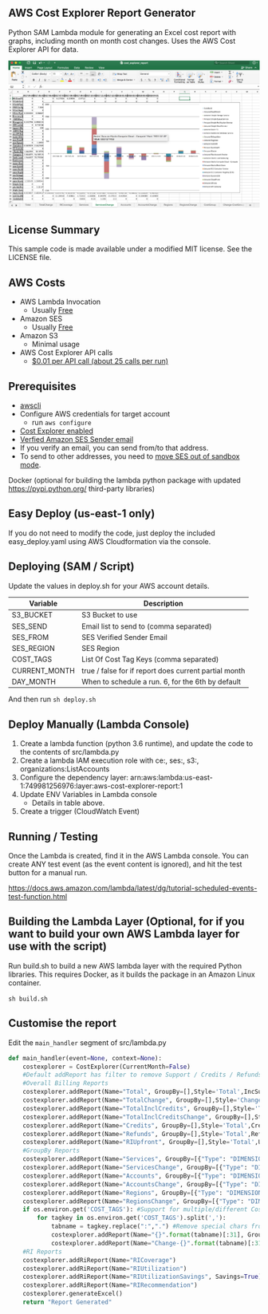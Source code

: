 ## AWS Cost Explorer Report Generator

Python SAM Lambda module for generating an Excel cost report with graphs, including month on month cost changes. Uses the AWS Cost Explorer API for data.

![screenshot](https://github.com/aws-samples/aws-cost-explorer-report/blob/master/screenshot.png)

## License Summary

This sample code is made available under a modified MIT license. See the LICENSE file.

## AWS Costs

* AWS Lambda Invocation 
  * Usually [Free](https://aws.amazon.com/free/)  
* Amazon SES 
  * Usually [Free](https://aws.amazon.com/free/)
* Amazon S3
  * Minimal usage
* AWS Cost Explorer API calls   
  * [$0.01 per API call (about 25 calls per run)](https://aws.amazon.com/aws-cost-management/pricing/)

## Prerequisites

* [awscli](https://aws.amazon.com/cli)
* Configure AWS credentials for target account
  * run `aws configure` 
* [Cost Explorer enabled](https://docs.aws.amazon.com/awsaccountbilling/latest/aboutv2/cost-explorer-signup.html)
* [Verfied Amazon SES Sender email](https://docs.aws.amazon.com/ses/latest/DeveloperGuide/verify-email-addresses.html)
* If you verify an email, you can send from/to that address.
* To send to other addresses, you need to [move SES out of sandbox mode](https://docs.aws.amazon.com/ses/latest/DeveloperGuide/request-production-access.html).  
 
Docker (optional for building the lambda python package with updated https://pypi.python.org/ third-party libraries)

## Easy Deploy (us-east-1 only)
If you do not need to modify the code, just deploy the included easy_deploy.yaml using AWS Cloudformation via the console.

## Deploying (SAM / Script)
Update the values in deploy.sh for your AWS account details.  

  | Variable      | Description                                            |
  | ------------- | ------------------------------------------------------ |
  | S3_BUCKET     | S3 Bucket to use                                       |
  | SES_SEND      | Email list to send to (comma separated)                |
  | SES_FROM      | SES Verified Sender Email                              |
  | SES_REGION    | SES Region                                             |
  | COST_TAGS     | List Of Cost Tag Keys (comma separated)                |
  | CURRENT_MONTH | true / false for if report does current partial month  |
  | DAY_MONTH     | When to schedule a run. 6, for the 6th by default      |

And then run `sh deploy.sh`

## Deploy Manually (Lambda Console)

1. Create a lambda function (python 3.6 runtime), and update the code to the contents of src/lambda.py
2. Create a lambda IAM execution role with ce:, ses:, s3:, organizations:ListAccounts
3. Configure the dependency layer: arn:aws:lambda:us-east-1:749981256976:layer:aws-cost-explorer-report:1
4. Update ENV Variables in Lambda console
   * Details in table above. 
5. Create a trigger (CloudWatch Event)

## Running / Testing

Once the Lambda is created, find it in the AWS Lambda console.
You can create ANY test event (as the event content is ignored), and hit the test button for a manual run.

https://docs.aws.amazon.com/lambda/latest/dg/tutorial-scheduled-events-test-function.html

## Building the Lambda Layer (Optional, for if you want to build your own AWS Lambda layer for use with the script)
Run build.sh to build a new AWS lambda layer with the required Python libraries.
This requires Docker, as it builds the package in an Amazon Linux container.

`sh build.sh`

## Customise the report
Edit the `main_handler` segment of src/lambda.py  

```python
def main_handler(event=None, context=None): 
    costexplorer = CostExplorer(CurrentMonth=False)
    #Default addReport has filter to remove Support / Credits / Refunds / UpfrontRI
    #Overall Billing Reports
    costexplorer.addReport(Name="Total", GroupBy=[],Style='Total',IncSupport=True)
    costexplorer.addReport(Name="TotalChange", GroupBy=[],Style='Change')
    costexplorer.addReport(Name="TotalInclCredits", GroupBy=[],Style='Total',NoCredits=False,IncSupport=True)
    costexplorer.addReport(Name="TotalInclCreditsChange", GroupBy=[],Style='Change',NoCredits=False)
    costexplorer.addReport(Name="Credits", GroupBy=[],Style='Total',CreditsOnly=True)
    costexplorer.addReport(Name="Refunds", GroupBy=[],Style='Total',RefundOnly=True)
    costexplorer.addReport(Name="RIUpfront", GroupBy=[],Style='Total',UpfrontOnly=True)
    #GroupBy Reports
    costexplorer.addReport(Name="Services", GroupBy=[{"Type": "DIMENSION","Key": "SERVICE"}],Style='Total',IncSupport=True)
    costexplorer.addReport(Name="ServicesChange", GroupBy=[{"Type": "DIMENSION","Key": "SERVICE"}],Style='Change')
    costexplorer.addReport(Name="Accounts", GroupBy=[{"Type": "DIMENSION","Key": "LINKED_ACCOUNT"}],Style='Total')
    costexplorer.addReport(Name="AccountsChange", GroupBy=[{"Type": "DIMENSION","Key": "LINKED_ACCOUNT"}],Style='Change')
    costexplorer.addReport(Name="Regions", GroupBy=[{"Type": "DIMENSION","Key": "REGION"}],Style='Total')
    costexplorer.addReport(Name="RegionsChange", GroupBy=[{"Type": "DIMENSION","Key": "REGION"}],Style='Change')
    if os.environ.get('COST_TAGS'): #Support for multiple/different Cost Allocation tags
        for tagkey in os.environ.get('COST_TAGS').split(','):
            tabname = tagkey.replace(":",".") #Remove special chars from Excel tabname
            costexplorer.addReport(Name="{}".format(tabname)[:31], GroupBy=[{"Type": "TAG","Key": tagkey}],Style='Total')
            costexplorer.addReport(Name="Change-{}".format(tabname)[:31], GroupBy=[{"Type": "TAG","Key": tagkey}],Style='Change')
    #RI Reports
    costexplorer.addRiReport(Name="RICoverage")
    costexplorer.addRiReport(Name="RIUtilization")
    costexplorer.addRiReport(Name="RIUtilizationSavings", Savings=True)
    costexplorer.addRiReport(Name="RIRecommendation")
    costexplorer.generateExcel()
    return "Report Generated"
```
